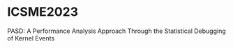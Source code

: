 # ICSME2023
PASD: A Performance Analysis Approach Through the Statistical Debugging of Kernel Events
